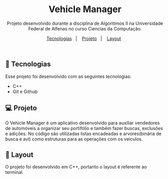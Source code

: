 <h1 align="center"> Vehicle Manager </h1>

<p align="center">
Projeto desenvolvido durante a disciplina de Algoritimos II na Universidade Federal de Alfenas no curso Ciencias da Computação.  <br/>

</p>

<p align="center">
  <a href="#-tecnologias">Tecnologias</a>&nbsp;&nbsp;&nbsp;|&nbsp;&nbsp;&nbsp;
  <a href="#-projeto">Projeto</a>&nbsp;&nbsp;&nbsp;|&nbsp;&nbsp;&nbsp;
  <a href="#-layout">Layout</a>&nbsp;&nbsp;
</p>

<br>


## 🚀 Tecnologias

Esse projeto foi desenvolvido com as seguintes tecnologias:

- C++
- Git e Github

## 💻 Projeto

O Vehicle Manager é um aplicativo desenvolvido para auxiliar vendedores de automóveis a organizar seu portifólio e também fazer buscas, exclusões e adições. No código são utilizadas listas encadeadas e arvores(binária de busca e avl) como estruturas para as operações com os veiculos. 


## 🔖 Layout

O projeto foi desenvolvido em C++, portanto o layout é referente ao terminal.
